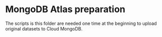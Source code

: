# MongoDB Atlas preparation

The scripts is this folder are needed one time at the beginning to upload
original datasets to Cloud MongoDB.